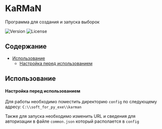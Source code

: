 # KaRMaN

Программа для создания и запуска выборок

<img src="https://img.shields.io/badge/Version-0.1.0-red" alt="Version">
<img src="https://img.shields.io/badge/License-MIT-brightgreen" alt="License">


## Содержание
- [Использование](#использование)
    * [Настройка перед использованием](#настройка-перед-использованием)



## Использование

#### Настройка перед использованием

Для работы необходимо поместить директорию `config` по следующему адресу: `C:\\soft_for_py_exe\\karman`

Также для запуска необходимо изменить URL и сведения для авторизации в файле `common.json` который располается в `config` 



